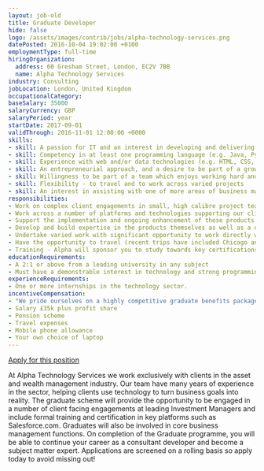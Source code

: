 ```yaml
---
layout: job-old
title: Graduate Developer
hide: false
logo: /assets/images/contrib/jobs/alpha-technology-services.png
datePosted: 2016-10-04 19:02:00 +0100
employmentType: full-time
hiringOrganization:
  address: 60 Gresham Street, London, EC2V 7BB
  name: Alpha Technology Services
industry: Consulting
jobLocation: London, United Kingdom
occupationalCategory:
baseSalary: 35000
salaryCurrency: GBP
salaryPeriod: year
startDate: 2017-09-01
validThrough: 2016-11-01 12:00:00 +0000
skills:
- skill: A passion for IT and an interest in developing and delivering leading edge technologies, especially cloud based technologies
- skill: Competency in at least one programming language (e.g. Java, Python, Javascript)
- skill: Experience with web and/or data technologies (e.g. HTML, CSS, SQL)
- skill: An entrepreneurial approach, and a desire to be part of a growing business
- skill: Willingness to be part of a team which enjoys working hard and socialising together
- skill: Flexibility - to travel and to work across varied projects
- skill: An interest in assisting with one of more areas of business management such as recruitment, marketing and social media engagement
responsibilities:
- Work on complex client engagements in small, high calibre project teams
- Work across a number of platforms and technologies supporting our clients’ distribution functions such as CRM (Salesforce.com), Web, Mobile, Marketing Automation, BI and Document Management tools
- Support the implementation and ongoing enhancement of these products
- Develop and build expertise in the products themselves as well as a detailed understanding of the business requirements and context of their usage
- Undertake varied work with significant opportunity to work directly with senior clients and high performing project teams
- Have the opportunity to travel (recent trips have included Chicago and New York)
- Training - Alpha will sponsor you to study towards key certifications including Salesforce ADM201 and DEV 401. In addition, there will be the opportunity to undergo industry based training to build expertise in the Investment Management industry.
educationRequirements:
- A 2:1 or above from a leading university in any subject
- Must have a demonstrable interest in technology and strong programming ability.
experienceRequirements:
- One or more internships in the technology sector.
incentiveCompensation:
- "We pride ourselves on a highly competitive graduate benefits package, including but not limited to:"
- Salary £35k plus profit share
- Pension scheme
- Travel expenses
- Mobile phone allowance
- Your own choice of laptop
---
```

[Apply for this position](https://brightnetwork.formstack.com/forms/alpha_technology_services_graduate_application_form)

At Alpha Technology Services we work exclusively with clients in the asset and wealth management industry. Our team have many years of experience in the sector, helping clients use technology to turn business goals into reality. The graduate scheme will provide the opportunity to be engaged in a number of client facing engagements at leading Investment Managers and include formal training and certification in key platforms such as Salesforce.com. Graduates will also be involved in core business management functions. On completion of the Graduate programme, you will be able to continue your career as a consultant developer and become a subject matter expert. Applications are screened on a rolling basis so apply today to avoid missing out!
